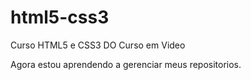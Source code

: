 # html5-css3
 Curso HTML5 e CSS3 DO Curso em Video 

 Agora estou aprendendo a gerenciar meus repositorios.
